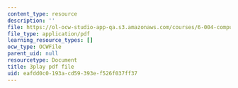 ```yaml
---
content_type: resource
description: ''
file: https://ol-ocw-studio-app-qa.s3.amazonaws.com/courses/6-004-computation-structures-spring-2017/eafdd0c0193acd59393ef526f037ff37_0LqS5QtpSVE.pdf
file_type: application/pdf
learning_resource_types: []
ocw_type: OCWFile
parent_uid: null
resourcetype: Document
title: 3play pdf file
uid: eafdd0c0-193a-cd59-393e-f526f037ff37
---
```

